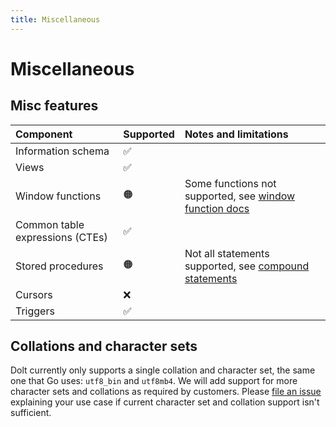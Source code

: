 ```yaml
---
title: Miscellaneous
---
```


# Miscellaneous

## Misc features

| Component                         | Supported  | Notes and limitations                                                                                           |
| :-------------------------------- |:-----------|:----------------------------------------------------------------------------------------------------------------|
| Information schema                | ✅          |                                                                                                                 |
| Views                             | ✅          |                                                                                                                 |
| Window functions                  | 🟠         | Some functions not supported, see [window function docs](./expressions-functions-operators.md#window-functions) |
| Common table expressions \(CTEs\) | ✅          |                                                                                                                 |
| Stored procedures                 | 🟠         | Not all statements supported, see [compound statements](./supported-statements.md#compound-statements)          |
| Cursors                           | ❌          |                                                                                                                 |
| Triggers                          | ✅          |                                                                                                                 |

## Collations and character sets

Dolt currently only supports a single collation and character set, the same one that Go uses: `utf8_bin` and `utf8mb4`. We will add support for more character sets and collations as required by customers. Please [file an issue](https://github.com/dolthub/dolt/issues) explaining your use case if current character set and collation support isn't sufficient.
